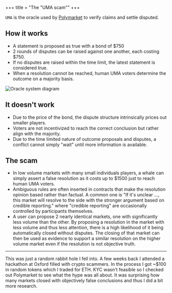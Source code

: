 +++
title = "The \"UMA scam\""
+++

`UMA` is the oracle used by [Polymarket](https://polymarket.com/) to verify claims and settle disputed.

## How it works

- A statement is proposed as true with a bond of $750
- 2 rounds of disputes can be raised against one another, each costing $750.
- If no disputes are raised within the time limit, the latest statement is considered true.
- When a resolution cannot be reached, human UMA voters determine the outcome on a majority basis.

![Oracle system diagram](https://2020722513-files.gitbook.io/~/files/v0/b/gitbook-x-prod.appspot.com/o/spaces%2FKdaoNjf9AzgWFNHyPo5b%2Fuploads%2FQpaIpBCOAA9CoWX2lbVH%2FAsserterupdatemarch.png?alt=media)

## It doesn't work

- Due to the price of the bond, the dispute structure intrinsically prices out smaller players.
- Voters are not incentivized to reach the correct conclusion but rather align with the majority.
- Due to the time limited nature of outcome proposals and disputes, a conflict cannot simply "wait" until more information is available.

## The scam

- In low volume markets with many small individuals players, a whale can simply assert a false resolution as it costs up to $1500 just to reach human UMA voters.
- Ambiguous rules are often inserted in contracts that make the resolution opinion based rather than factual. A common one is "If it's unclear ..., this market will resolve to the side with the stronger argument based on credible reporting." where "credible reporting" are occasionally controlled by participants themselves.
- A user can propose 2 nearly identical markets, one with significantly less volume than the other. By proposing a resolution in the market with less volume and thus less attention, there is a high likelihood of it being automatically closed without disputes. The closing of that market can then be used as evidence to support a similar resolution on the higher volume market even if the resolution is not objective truth.

<hr/>

This was just a random rabbit hole I fell into. A few weeks back I attended a hackathon at Oxford filled with crypto scammers. In the process I got ~$100 in random tokens which I traded for ETH. KYC wasn't feasible so I checked out Polymarket to see what the hype was all about. It was surprising how many markets closed with objectively false conclusions and thus I did a bit more research.
